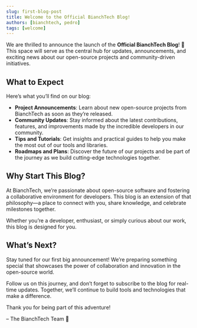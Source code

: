 ```yaml
---
slug: first-blog-post
title: Welcome to the Official BianchTech Blog!
authors: [bianchtech, pedro]
tags: [welcome]
---
```



We are thrilled to announce the launch of the **Official BianchTech Blog**! 🎉 This space will serve as the central hub for updates, announcements, and exciting news about our open-source projects and community-driven initiatives.

<!-- truncate -->

## What to Expect

Here’s what you’ll find on our blog:

- **Project Announcements**: Learn about new open-source projects from BianchTech as soon as they’re released.
- **Community Updates**: Stay informed about the latest contributions, features, and improvements made by the incredible developers in our community.
- **Tips and Tutorials**: Get insights and practical guides to help you make the most out of our tools and libraries.
- **Roadmaps and Plans**: Discover the future of our projects and be part of the journey as we build cutting-edge technologies together.

## Why Start This Blog?

At BianchTech, we’re passionate about open-source software and fostering a collaborative environment for developers. This blog is an extension of that philosophy—a place to connect with you, share knowledge, and celebrate milestones together.

Whether you’re a developer, enthusiast, or simply curious about our work, this blog is designed for you.

## What’s Next?

Stay tuned for our first big announcement! We’re preparing something special that showcases the power of collaboration and innovation in the open-source world.

Follow us on this journey, and don’t forget to subscribe to the blog for real-time updates. Together, we’ll continue to build tools and technologies that make a difference.

Thank you for being part of this adventure!

– The BianchTech Team 🚀
